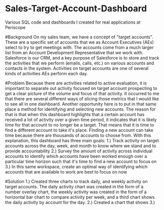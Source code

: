 # Sales-Target-Account-Dashboard
Various SQL code and dashboards I created for real applications at Periscope

#Background
On my sales team, we have a concept of "target accounts". 
These are a specific set of accounts that we as Account Executives (AEs) select to try to get meetings with.
The accounts come from a much larger list from an Account Development Representative that we work with.
Salesforce is our CRM, and a key purpose of Salesforce is to store and track the activities that we perform 
(emails, calls, etc.) on various accounts and contacts in the system. 
Activities on target accounts are one of several kinds of activities AEs perform each day.

#Problem
Because there are activities related to active evaluation, 
it is important to separate out activity focused on target account prospecting to get a clear picture
of the volume and focus of that activity. 
It occurred to me that there are several different ways of slicing those metrics that I would like to see all in one dashboard.
Another opportunity here is to put in that same place a method for identifying and selecting new accounts. 
The reason for that is that when this dashboard highlights that a certain account has received a lot of 
activity over a given time period, it indicates that it is likely time for that account to no longer be a target.
That means that it is time to find a different account to take it's place. 
Finding a new account can take time because there are thousands of accounts to choose from. 
With this explanation, this dashboard has three main goals:
  1.) Track activity on target accounts across the day, week, and month to know where we stand and to provide accountability
  2.) Survey the amount of activity across individual accounts to identify which accounts have been worked enough over
      a particular time horizon such that it's time to find a new account to focus on
  3.) In this same workspace, create an optimal way of identifying which accounts that are available to work are best to focus on now
  
#Solution
1.) Created three charts to track daily, and weekly activity on target accounts. The daily activity chart was created in the form of a number overlay chart, the weekly activity was created in the form of a horizontal bar chart to compare activity per week, and a third chart shows the daily activity by account for the day.
2.) Created a chart that shows 
3.)
